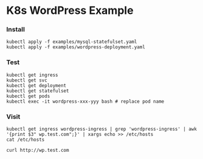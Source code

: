 # K8s WordPress Example

### Install

```
kubectl apply -f examples/mysql-statefulset.yaml
kubectl apply -f examples/wordpress-deployment.yaml
```

### Test

```
kubectl get ingress
kubectl get svc
kubectl get deployment
kubectl get statefulset
kubectl get pods
kubectl exec -it wordpress-xxx-yyy bash # replace pod name
```

### Visit

```
kubectl get ingress wordpress-ingress | grep 'wordpress-ingress' | awk '{print $3" wp.test.com";}' | xargs echo >> /etc/hosts
cat /etc/hosts

curl http://wp.test.com
```